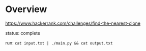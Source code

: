 # Overview

https://www.hackerrank.com/challenges/find-the-nearest-clone

status: complete

run: `cat input.txt | ./main.py && cat output.txt`

